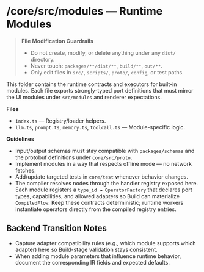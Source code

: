 # /core/src/modules — Runtime Modules
> **File Modification Guardrails**
> - Do not create, modify, or delete anything under any `dist/` directory.
> - Never touch: `packages/**/dist/**`, `build/**`, `out/**`.
> - Only edit files in `src/`, `scripts/`, `proto/`, `config`, or test paths.


This folder contains the runtime contracts and executors for built-in modules.
Each file exports strongly-typed port definitions that must mirror the UI
modules under `src/modules` and renderer expectations.

**Files**
- `index.ts` — Registry/loader helpers.
- `llm.ts`, `prompt.ts`, `memory.ts`, `toolcall.ts` — Module-specific logic.

**Guidelines**
- Input/output schemas must stay compatible with `packages/schemas` and the
  protobuf definitions under `core/src/proto`.
- Implement modules in a way that respects offline mode — no network fetches.
- Add/update targeted tests in `core/test` whenever behavior changes.
- The compiler resolves nodes through the handler registry exposed here. Each
  module registers a `type_id → OperatorFactory` that declares port types,
  capabilities, and allowed adapters so Build can materialize `CompiledFlow`.
  Keep these contracts deterministic; runtime workers instantiate operators
  directly from the compiled registry entries.

## Backend Transition Notes

- Capture adapter compatibility rules (e.g., which module supports which adapter) here so Build-stage validation stays consistent.
- When adding module parameters that influence runtime behavior, document the corresponding IR fields and expected defaults.

